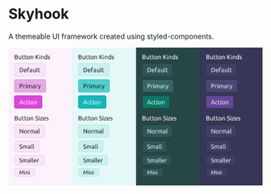 # Skyhook

A themeable UI framework created using styled-components.

![Themable Buttons](./docs/screenshots/buttons.png)
